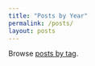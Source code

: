 ```yaml
---
title: "Posts by Year"
permalink: /posts/
layout: posts
---
```


Browse [posts by tag](https://sqali.github.io/tags/).

<!--## 🤖 Automating Open source contribution updation on GitHub Portfolio

- Showcase your GitHub contributions on your GitHub hosted Portfolio
- Use Python, REST API, GitHub Actions for automating the process

<img src="https://sqali.github.io/assets/images/blogs/Contribution Extraction.png" width="580">{: .align-center}
